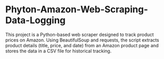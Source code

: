 # Phyton-Amazon-Web-Scraping-Data-Logging
This project is a Python-based web scraper designed to track product prices on Amazon. Using BeautifulSoup and requests, the script extracts product details (title, price, and date) from an Amazon product page and stores the data in a CSV file for historical tracking.
